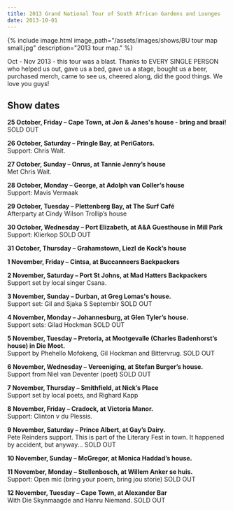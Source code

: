 ```yaml
---
title: 2013 Grand National Tour of South African Gardens and Lounges
date: 2013-10-01
---
```


{% include image.html
    image_path="/assets/images/shows/BU tour map small.jpg"
    description="2013 tour map."
%}

Oct - Nov 2013 - this tour was a blast. Thanks to EVERY SINGLE PERSON who helped us out, gave us a bed, gave us a stage, bought us a beer, purchased merch, came to see us, cheered along, did the good things. We love you guys!


## Show dates

**25 October, Friday – Cape Town, at Jon & Janes's house - bring and braai!**<br>
SOLD OUT

**26 October, Saturday – Pringle Bay, at PeriGators.**<br>
Support: Chris Wait.

**27 October, Sunday – Onrus, at Tannie Jenny’s house**<br>
Met Chris Wait.

**28 October, Monday – George, at Adolph van Coller’s house**<br>
Support: Mavis Vermaak

**29 October, Tuesday – Plettenberg Bay, at The Surf Café**<br>
Afterparty at Cindy Wilson Trollip’s house

**30 October, Wednesday – Port Elizabeth, at A&A Guesthouse in Mill Park**<br>
Support: Klierkop SOLD OUT

**31 October, Thursday – Grahamstown, Liezl de Kock’s house**

**1 November, Friday – Cintsa, at Buccanneers Backpackers**

**2 November, Saturday – Port St Johns, at Mad Hatters Backpackers**<br>
Support set by local singer Csana.

**3 November, Sunday – Durban, at Greg Lomas's house.**<br>
Support set: Gil and Sjaka S Septembir SOLD OUT

**4 November, Monday – Johannesburg, at Glen Tyler’s house.**<br>
Support sets: Gilad Hockman SOLD OUT

**5 November, Tuesday – Pretoria, at Mootgevalle (Charles Badenhorst’s house) in Die Moot.**<br>
Support by Phehello Mofokeng, Gil Hockman and Bittervrug. SOLD OUT

**6 November, Wednesday – Vereeniging, at Stefan Burger’s house.**<br>
Support from Niel van Deventer (poet) SOLD OUT

**7 November, Thursday – Smithfield, at Nick’s Place**<br>
Support set by local poets, and Righard Kapp

**8 November, Friday – Cradock, at Victoria Manor.**<br>
Support: Clinton v du Plessis.

**9 November, Saturday – Prince Albert, at Gay’s Dairy.**<br>
Pete Reinders support. This is part of the Literary Fest in town. It happened by accident, but anyway... SOLD OUT

**10 November, Sunday – McGregor, at Monica Haddad’s house.**<br>

**11 November, Monday – Stellenbosch, at Willem Anker se huis.**<br>
Support: Open mic (bring your poem, bring jou storie) SOLD OUT

**12 November, Tuesday – Cape Town, at Alexander Bar**<br>
With Die Skynmaagde and Hanru Niemand. SOLD OUT
